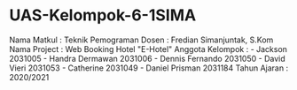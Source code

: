 # UAS-Kelompok-6-1SIMA
Nama Matkul : Teknik Pemograman
Dosen : Fredian Simanjuntak, S.Kom
Nama Project : Web Booking Hotel "E-Hotel"
Anggota Kelompok : - Jackson 2031005
                   - Handra Dermawan 2031006
                   - Dennis Fernando 2031050
                   - David Vieri 2031053
                   - Catherine 2031049
                   - Daniel Prisman 2031184
Tahun Ajaran  : 2020/2021
